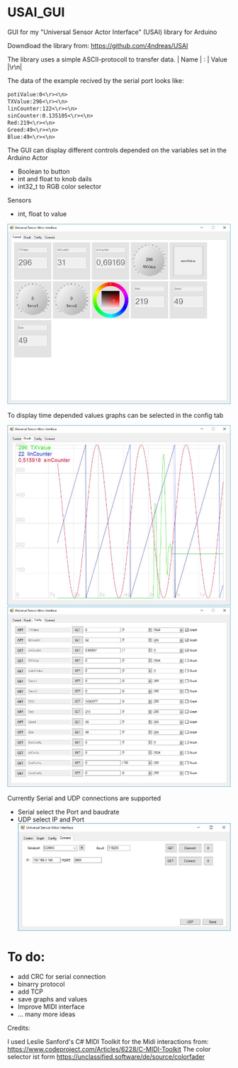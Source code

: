 # USAI_GUI
GUI for my "Universal Sensor Actor Interface" (USAI) library for Arduino

Downdload the library from: 
https://github.com/4ndreas/USAI

The library uses a simple ASCII-protocoll to transfer data.
| Name | : | Value |\r\n|

The data of the example recived by the serial port looks like:
```
potiValue:0<\r><\n>
TXValue:296<\r><\n>
linCounter:122<\r><\n>
sinCounter:0.135105<\r><\n>
Red:219<\r><\n>
Greed:49<\r><\n>
Blue:49<\r><\n>
```

The GUI can display different controls depended on the variables set in the Arduino
Actor
- Boolean to button
- int and float to knob dails
- int32_t to RGB color selector

Sensors
- int, float to value

![USAI_GUI_controls](images/USAI_GUI_controls.JPG)

To display time depended values graphs can be selected in the config tab

![USAI_GUI_graph](images/USAI_GUI_graph.JPG)
![USAI_GUI_Config](images/USAI_GUI_Config.JPG)

Currently Serial and UDP connections are supported
- Serial select the Port and baudrate
- UDP select IP and Port
![USAI_GUI_Connect](images/USAI_GUI_Connect.JPG)

# To do:
- add CRC for serial connection
- binarry protocol
- add TCP
- save graphs and values
- Improve MIDI interface
- ... many more ideas 


Credits:

I used Leslie Sanford's C# MIDI Toolkit for the Midi interactions
from: https://www.codeproject.com/Articles/6228/C-MIDI-Toolkit
The color selector ist form https://unclassified.software/de/source/colorfader
